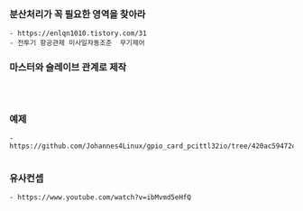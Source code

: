 


### 분산처리가 꼭 필요한 영역을 찾아라

```
- https://enlqn1010.tistory.com/31
- 전투기 항공관제 미사일자동조준  무기제어

```


### 마스터와 슬레이브 관계로 제작

```



```


### 예제

```
- https://github.com/Johannes4Linux/gpio_card_pcittl32io/tree/420ac59472e738b989f442c4fbfe80a34363f474


```

### 유사컨셉
```
- https://www.youtube.com/watch?v=ibMvmd5eHfQ

```
